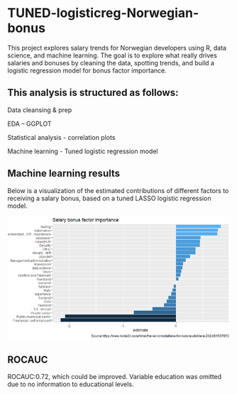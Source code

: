 # TUNED-logisticreg-Norwegian-bonus


This project explores salary trends for Norwegian developers using R, data science, and machine learning. The goal is to explore what really drives salaries and bonuses by cleaning the data, spotting trends, and build a logistic regression model for bonus factor importance. 


## This analysis is structured as follows:

Data cleansing & prep  

EDA – GGPLOT 

Statistical analysis - correlation plots 

Machine learning - Tuned logistic regression model 

## Machine learning results 

Below is a visualization of the estimated contributions of different factors to receiving a salary bonus, based on a tuned LASSO logistic regression model.


![Bonus estimates](https://github.com/HNordholm/TUNED-logisticreg-Norwegian-bonus/blob/main/Estimatesforbonus.png?raw=true)


## ROCAUC 

ROCAUC:0.72, which could be improved. Variable education was omitted due to no information to educational levels.



